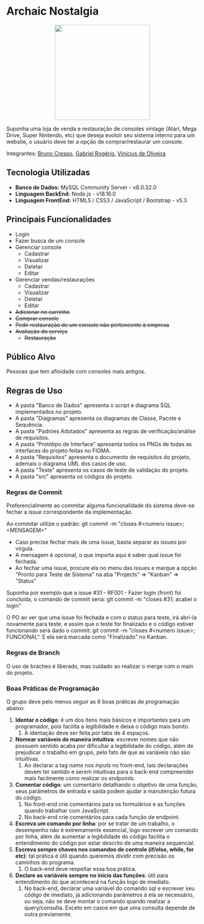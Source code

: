 # Archaic Nostalgia

<div align="center">
<img src="https://github.com/brunof5/Archaic-Nostalgia/assets/85946682/11fa53f2-805e-48a2-b969-3435483b42b6" width="250px" />
</div>

Suponha uma loja de venda e restauração de consoles vintage (Atari, Mega Drive, Super Nintendo, etc) que deseja evoluir seu sistema interno para um website, o usuário deve ter a opção de comprar/restaurar um console.

Integrantes: [Bruno Crespo](https://github.com/brunof5), [Gabriel Rogério](https://github.com/brunof5), [Vinícius de Oliveira](https://github.com/Vicius1)

## Tecnologia Utilizadas

* **Banco de Dados:** MySQL Community Server - v8.0.32.0
* **Linguagem BackEnd:** Node.js - v18.16.0
* **Linguagem FrontEnd:** HTML5 / CSS3 / JavaScript / Bootstrap - v5.3

## Principais Funcionalidades

* Login
* Fazer busca de um console
* Gerenciar console
  * Cadastrar
  * Visualizar
  * Deletar
  * Editar
* Gerenciar vendas/restaurações
  * Cadastrar
  * Visualizar
  * Deletar
  * Editar
* <s>Adicionar no carrinho</s>
* <s>Comprar console</s>
* <s>Pedir restauração de um console não pertencente à empresa</s>
* <s>Avaliação do serviço</s>
  * <s>Restauração</s>

## Público Alvo

Pessoas que tem afinidade com consoles mais antigos.

## Regras de Uso

* A pasta "Banco de Dados" apresenta o script e diagrama SQL implementados no projeto.
* A pasta "Diagramas" apresenta os diagramas de Classe, Pacote e Sequência.
* A pasta "Padrões Adotados" apresenta as regras de verificação/análise de requisitos.
* A pasta "Protótipo de Interface" apresenta todos os PNGs de todas as interfaces do projeto feitas no FIGMA.
* A pasta "Requisitos" apresenta o documento de requisitos do projeto, ademais o diagrama UML dos casos de uso.
* A pasta "Teste" apresenta os casos de teste de validação do projeto.
* A pasta "src" apresenta os códigos do projeto.

### Regras de Commit

Preferencialmente ao commitar alguma funcionalidade do sistema deve-se fechar a issue correspondente da implementação.

Ao commitar utilize o padrão: git commit -m "closes #\<numero issue\>; \<MENSAGEM\>"
* Caso precise fechar mais de uma issue, basta separar as issues por vírgula.
* A mensagem é opcional, o que importa aqui é saber qual issue foi fechada.
* Ao fechar uma issue, procure ela no menu das issues e marque a opção "Pronto para Teste de Sistema" na aba "Projects" => "Kanban" => "Status"

Suponha por exemplo que a issue #31 - RF001 - Fazer login (front) foi concluída, o comando de commit seria: git commit -m "closes #31; acabei o login"

O PO ao ver que uma issue foi fechada e com o status para teste, irá abri-la novamente para teste, e assim que o teste for finalizado e o código estiver funcionando será dado o commit: git commit -m "closes #\<numero issue\>; FUNCIONAL". E ela será marcada como "Finalizado" no Kanban.

### Regras de Branch

O uso de braches é liberado, mas cuidado ao realizar o merge com o main do projeto.

### Boas Práticas de Programação

O grupo deve pelo menos seguir as 6 boas práticas de programação abaixo:

1. **Identar o código**: é um dos itens mais básicos e importantes para um programador, pois facilita a legibilidade e deixa o código mais bonito.
    1.  A identação deve ser feita por tabs de 4 espaços.
2.  **Nomear variáveis de maneira intuitiva**: escrever nomes que não possuem sentido acaba por dificultar a legibilidade do código, além de prejudicar o trabalho em grupo, pelo fato de que as variáveis não são intuitivas.
    1.  Ao declarar a tag *name* nos *inputs* no front-end, tais declarações devem ter sentido e serem intuitivas para o back-end compreender mais facilmente como realizar os endpoints.
3.  **Comentar código**: um comentário detalhando o objetivo de uma função, seus parâmetros de entrada e saída podem ajudar a manutenção futura do código.
    1.  No front-end crie comentários para os formulários e as funções quando trabalhar com JavaScript.
    2.  No back-end crie comentários para cada função de endpoint.
4.  **Escreva um comando por linha**: por se tratar de um trabalho, o desempenho não é extremamente essencial, logo escrever um comando por linha, além de aumentar a legibilidade do código facilita o entendimento do código por estar descrito de uma maneira sequencial.
5.  **Escreva sempre chaves nos comandos de controle (if/else, while, for etc)**: tal prática é útil quando queremos dividir com precisão os caminhos do programa.
    1.  O back-end deve respeitar essa boa prática.
6.  **Declare as variáveis sempre no início das funções**: útil para entendimento do que acontecerá na função logo de imediato.
    1.  No back-end, declarar uma variável do comando sql e escrever seu código de imediato, já adicionando parâmetros à ela se necessário, ou seja, não se deve montar o comando quando realizar a query/consulta. Exceto em casos em que uma consulta depende de outra previamente.
